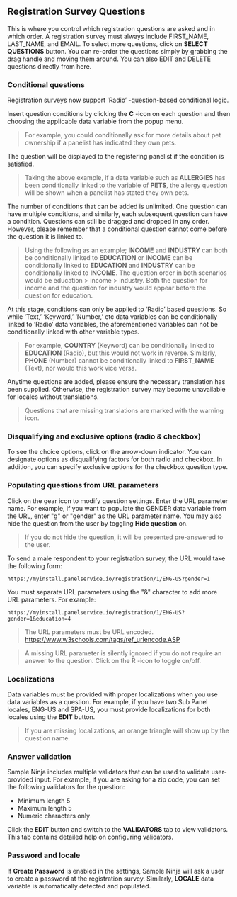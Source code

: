 ## Registration Survey Questions

This is where you control which registration questions are asked and in which order. A registration survey must always include FIRST_NAME, LAST_NAME, and EMAIL. To select more questions, click on **SELECT QUESTIONS** button. You can re-order the questions simply by grabbing the drag handle and moving them around. You can also EDIT and DELETE questions directly from here.

### Conditional questions

Registration surveys now support ‘Radio’ -question-based conditional logic. 

Insert question conditions by clicking the **C** -icon on each question and then choosing the applicable data variable from the popup menu. 

> For example, you could conditionally ask for more details about pet ownership if a panelist has indicated they own pets. 

The question will be displayed to the registering panelist if the condition is satisfied.

> Taking the above example, if a data variable such as **ALLERGIES** has been conditionally linked to the variable of **PETS**, the allergy question will be shown when a panelist has stated they own pets.

The number of conditions that can be added is unlimited. One question can have multiple conditions, and similarly, each subsequent question can have a condition. Questions can still be dragged and dropped in any order. However, please remember that a conditional question cannot come before the question it is linked to.

> Using the following as an example; **INCOME** and **INDUSTRY** can both be conditionally linked to **EDUCATION** or **INCOME** can be conditionally linked to **EDUCATION** and **INDUSTRY** can be conditionally linked to **INCOME**. The question order in both scenarios would be education > income > industry. Both the question for income and the question for industry would appear before the question for education.

At this stage, conditions can only be applied to ‘Radio’ based questions. So while ‘Text,’ ‘Keyword,’ ‘Number,’ etc data variables can be conditionally linked to ‘Radio’ data variables, the aforementioned variables can not be conditionally linked with other variable types. 

> For example, **COUNTRY** (Keyword) can be conditionally linked to **EDUCATION** (Radio), but this would not work in reverse. Similarly, **PHONE** (Number) cannot be conditionally linked to **FIRST_NAME** (Text), nor would this work vice versa.

Anytime questions are added, please ensure the necessary translation has been supplied. Otherwise, the registration survey may become unavailable for locales without translations. 

> Questions that are missing translations are marked with the warning icon.

### Disqualifying and exclusive options (radio & checkbox)
To see the choice options, click on the arrow-down indicator. You can designate options as disqualifying factors for both radio and checkbox. In addition, you can specify exclusive options for the checkbox question type.

### Populating questions from URL parameters
Click on the gear icon to modify question settings. Enter the URL parameter name. For example, if you want to populate the GENDER data variable from the URL, enter "g" or "gender" as the URL parameter name. You may also hide the question from the user by toggling **Hide question** on.

> If you do not hide the question, it will be presented pre-answered to the user.
 
To send a male respondent to your registration survey, the URL would take the following form:

```
https://myinstall.panelservice.io/registration/1/ENG-US?gender=1
```

You must separate URL parameters using the "&" character to add more URL parameters. For example:

```
https://myinstall.panelservice.io/registration/1/ENG-US?gender=1&education=4
```
> The URL parameters must be URL encoded. https://www.w3schools.com/tags/ref_urlencode.ASP

> A missing URL parameter is silently ignored if you do not require an answer to the question. Click on the R -icon to toggle on/off.

### Localizations
Data variables must be provided with proper localizations when you use data variables as a question. For example, if you have two Sub Panel locales, ENG-US and SPA-US, you must provide localizations for both locales using the **EDIT** button.

> If you are missing localizations, an orange triangle will show up by the question name.

### Answer validation
Sample Ninja includes multiple validators that can be used to validate user-provided input. For example, if you are asking for a zip code, you can set the following validators for the question:

- Minimum length 5
- Maximum length 5
- Numeric characters only

Click the **EDIT** button and switch to the **VALIDATORS** tab to view validators. This tab contains detailed help on configuring validators.

### Password and locale
If **Create Password** is enabled in the settings, Sample Ninja will ask a user to create a password at the registration survey. Similarly, **LOCALE** data variable is automatically detected and populated.
